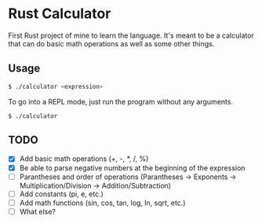 # Rust Calculator
First Rust project of mine to learn the language. It's meant to be a calculator that can do basic math operations as well as some other things.

## Usage
```bash
$ ./calculator <expression>
```
To go into a REPL mode, just run the program without any arguments.
```
$ ./calculator
``` 

## TODO
- [x] Add basic math operations (+, -, *, /, %)
- [x] Be able to parse negative numbers at the beginning of the expression
- [ ] Parantheses and order of operations (Parantheses -> Exponents -> Multiplication/Division -> Addition/Subtraction)
- [ ] Add constants (pi, e, etc.)
- [ ] Add math functions (sin, cos, tan, log, ln, sqrt, etc.)
- [ ] What else?